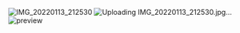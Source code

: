 ![IMG_20220113_212530](https://github.com/ANONDO1250/Health_Care_Management_Online/assets/96665428/9ff47124-9587-4d05-8387-89d48959997d)
![Uploading IMG_20220113_212530.jpg…]()
![preview](https://github.com/ANONDO1250/Health_Care_Management_Online/assets/96665428/3a0911e0-c9c9-489e-935a-8f08040740a5)
